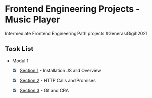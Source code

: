 # Frontend Engineering Projects - Music Player
Intermediate Frontend Engineering Path projects #GenerasiGigih2021
## Task List
 * Modul 1
   * [x] [Section 1](https://github.com/diazamaliana/gfe01079-projects/tree/module-1/section-1 "Installation JS and Overview") - Installation JS and Overview 
   * [x] [Section 2](https://github.com/diazamaliana/gfe01079-projects/tree/module-1/section-2 "HTTP Calls and Promises") - HTTP Calls and Promises 
   * [x] [Section 3](https://github.com/diazamaliana/giphy-app "Git and CRA") - Git and CRA
 
 

